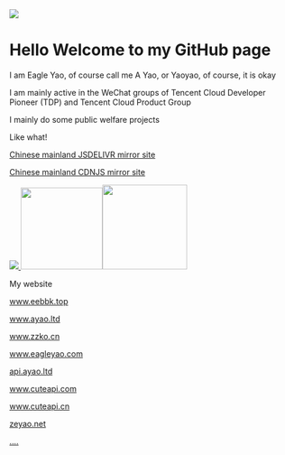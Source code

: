 <img src="https://img.cuteapi.com/Blog/AYaoCloud/logo3.png" />
<h1>Hello Welcome to my GitHub page </h1>
<p>I am Eagle Yao, of course call me A Yao, or Yaoyao, of course, it is okay</p>
<p>I am mainly active in the WeChat groups of Tencent Cloud Developer Pioneer (TDP) and Tencent Cloud Product Group</p>

<p>I mainly do some public welfare projects</p>
<p>Like what!</p>
<p><a href="https://jsd.cdn.zzko.cn" target="_blank">Chinese mainland JSDELIVR mirror site</p>
<p><a href="https://cdnjs.cdn.zzko.cn" target="_blank">Chinese mainland CDNJS mirror site</p>


![](https://komarev.com/ghpvc/?54ayao)
[<span><img src="https://github-readme-stats.vercel.app/api?username=54ayao" height=145/></span><span><img src="https://github-readme-stats.vercel.app/api/top-langs/?username=54ayao" height=150/></span>](https://www.ayao.ltd/)


  <p>My website</p>
  
<p><a href="https://www.eebbk.top" target="_blank">www.eebbk.top</p>
<p><a href="https://www.ayao.ltd" target="_blank">www.ayao.ltd</p>
<p><a href="https://www.zzko.cn" target="_blank">www.zzko.cn</p>
<p><a href="https://www.eagleyao.com" target="_blank">www.eagleyao.com</p>
<p><a href="https://api.ayao.ltd" target="_blank">api.ayao.ltd</p>
<p><a href="https://www.cuteapi.com" target="_blank">www.cuteapi.com</p>
<p><a href="https://www.cuteapi.cn" target="_blank">www.cuteapi.cn</p>
<p><a href="https://zeyao.net" target="_blank">zeyao.net</p>
....

